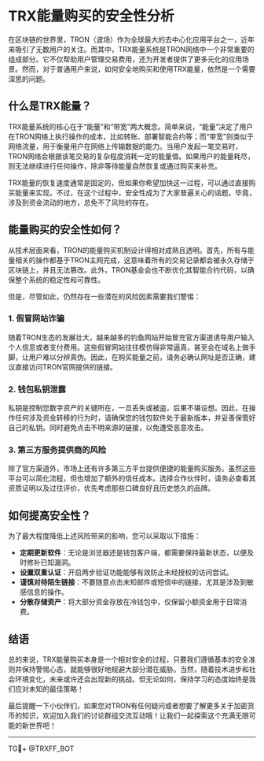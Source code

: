 # TRX能量购买的安全性分析

在区块链的世界里，TRON（波场）作为全球最大的去中心化应用平台之一，近年来吸引了无数用户的关注。而其中，TRX能量系统是TRON网络中一个非常重要的组成部分。它不仅帮助用户管理交易费用，还为开发者提供了更多元化的应用场景。然而，对于普通用户来说，如何安全地购买和使用TRX能量，依然是一个需要深思的问题。

## 什么是TRX能量？

TRX能量系统的核心在于“能量”和“带宽”两大概念。简单来说，“能量”决定了用户在TRON网络上执行操作的成本，比如转账、部署智能合约等；而“带宽”则类似于网络流量，用于衡量用户在网络上传输数据的能力。当用户发起一笔交易时，TRON网络会根据该笔交易的复杂程度消耗一定的能量值。如果用户的能量耗尽，则无法继续进行任何操作，除非等待能量自然恢复或通过购买来补充。

TRX能量的恢复速度通常是固定的，但如果你希望加快这一过程，可以通过直接购买能量来实现。不过，在这个过程中，安全性成为了大家普遍关心的话题。毕竟，涉及到资金流动的地方，总免不了风险的存在。

## 能量购买的安全性如何？

从技术层面来看，TRON的能量购买机制设计得相对成熟且透明。首先，所有与能量相关的操作都基于TRON主网完成，这意味着所有的交易记录都会被永久存储于区块链上，并且无法篡改。此外，TRON基金会也不断优化其智能合约代码，以确保整个系统的稳定性和可靠性。

但是，尽管如此，仍然存在一些潜在的风险因素需要我们警惕：

### 1. 假冒网站诈骗
随着TRON生态的发展壮大，越来越多的钓鱼网站开始冒充官方渠道诱导用户输入个人信息或者支付费用。这些假冒网站往往模仿得非常逼真，甚至会在域名上做手脚，让用户难以分辨真伪。因此，在购买能量之前，请务必确认网址是否正确，建议直接访问TRON官网提供的链接。

### 2. 钱包私钥泄露
私钥是控制您数字资产的关键所在，一旦丢失或被盗，后果不堪设想。因此，在操作任何涉及资金转移的行为时，请确保您的钱包软件处于最新版本，并妥善保管好自己的私钥。同时避免点击不明来源的链接，以免遭受恶意攻击。

### 3. 第三方服务提供商的风险
除了官方渠道外，市场上还有许多第三方平台提供便捷的能量购买服务。虽然这些平台可以简化流程，但也增加了额外的信任成本。选择合作伙伴时，请务必查看其资质证明以及过往评价，优先考虑那些口碑良好且历史悠久的品牌。

## 如何提高安全性？

为了最大程度降低上述风险带来的影响，您可以采取以下措施：

- **定期更新软件**：无论是浏览器还是钱包客户端，都需要保持最新状态，以便及时修补已知漏洞。
- **设置双重认证**：开启两步验证功能能够有效防止未经授权的访问尝试。
- **谨慎对待陌生链接**：不要随意点击未知邮件或短信中的链接，尤其是涉及到敏感信息的操作。
- **分散存储资产**：将大部分资金存放在冷钱包中，仅保留小额资金用于日常消费。

## 结语

总的来说，TRX能量购买本身是一个相对安全的过程，只要我们遵循基本的安全准则并保持警惕心态，就能够很好地规避大部分潜在威胁。当然，随着技术进步和社会环境变化，未来或许还会出现新的挑战。但无论如何，保持学习的态度始终是我们应对未知的最佳策略！

最后提醒一下小伙伴们，如果您对TRON有任何疑问或者想要了解更多关于加密货币的知识，欢迎加入我们的讨论群组交流互动哦！让我们一起探索这个充满无限可能的新世界吧！

---

TG💪+ @TRXFF_BOT